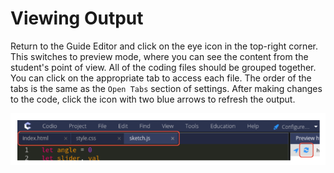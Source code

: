 # Viewing Output

Return to the Guide Editor and click on the eye icon in the top-right corner. This switches to preview mode, where you can see the content from the student's point of view. All of the coding files should be grouped together. You can click on the appropriate tab to access each file. The order of the tabs is the same as the `Open Tabs` section of settings. After making changes to the code, click the icon with two blue arrows to refresh the output.

![Output](.guides/img/output.png)